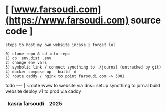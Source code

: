 # [ [www.farsoudi.com](https://www.farsoudi.com) source code ]

```
steps to host my own website incase i forget lol

0) clone repo & cd into repo
1) cp .env.dist .env
2) change env vars
3) symbolic link / connect syncthing to ./journal (untracked by git)
4) docker compose up --build -d
5) route caddy / nginx to point farsoudi.com -> 3001
``` 

todo
--- |
~route www to website via dns~
setup syncthing to jornal
build website
deploy v1 to prod via caddy

kasra farsoudi | 2025
 --- | ---
